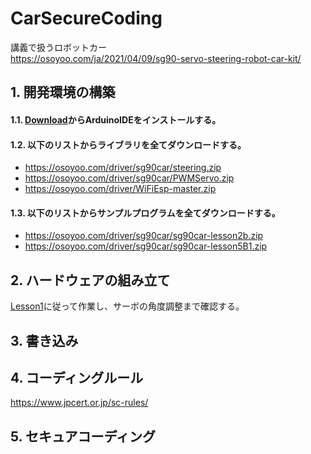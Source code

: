 # CarSecureCoding

講義で扱うロボットカー  
https://osoyoo.com/ja/2021/04/09/sg90-servo-steering-robot-car-kit/

## 1. 開発環境の構築
#### 1.1. [Download](https://www.arduino.cc/en/software)からArduinoIDEをインストールする。
#### 1.2. 以下のリストからライブラリを全てダウンロードする。
- https://osoyoo.com/driver/sg90car/steering.zip
- https://osoyoo.com/driver/sg90car/PWMServo.zip
- https://osoyoo.com/driver/WiFiEsp-master.zip
#### 1.3. 以下のリストからサンプルプログラムを全てダウンロードする。
- https://osoyoo.com/driver/sg90car/sg90car-lesson2b.zip
- https://osoyoo.com/driver/sg90car/sg90car-lesson5B1.zip

## 2. ハードウェアの組み立て
[Lesson1](https://osoyoo.com/?p=39565)に従って作業し、サーボの角度調整まで確認する。

## 3. 書き込み

## 4. コーディングルール
https://www.jpcert.or.jp/sc-rules/

## 5. セキュアコーディング

